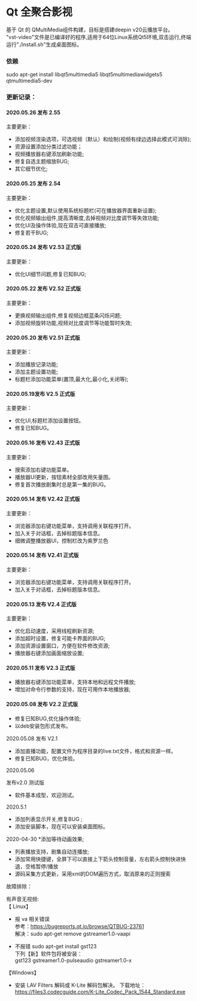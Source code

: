# Qt 全聚合影视
基于 Qt 的 QMultiMedia组件构建，目标是搭建deepin v20云播放平台。  
"vst-video"文件是已编译好的程序,适用于64位Linux系统Qt5环境,双击运行,终端运行"./install.sh"生成桌面图标。  
### 依赖  
sudo apt-get install libqt5multimedia5 libqt5multimediawidgets5 qtmultimedia5-dev

### 更新记录：

#### 2020.05.26 发布 2.55
主要更新：
* 添加视频渲染选项，可选视频（默认）和绘制(视频有绿边选择此模式可消除);
* 资源设置添加分类过滤功能；
* 视频播放器右键添加刷新功能;
* 修复自选主题缩放BUG;
* 其它细节优化;

#### 2020.05.25 发布 2.54
主要更新：
* 优化主题设置,默认使用系统标题栏(可在播放器界面重新设置);
* 优化视频输出组件,提高清晰度,去掉视频对比度调节等失效功能;
* 优化UI及操作体验,现在双击可直接播放;
* 修复若干BUG;

#### 2020.05.24 发布 V2.53 正式版
主要更新：
* 优化UI细节问题,修复已知BUG;

#### 2020.05.22 发布 V2.52 正式版
主要更新：
* 更换视频输出组件,修复视频边框蓝条闪烁问题;
* 添加视频旋转功能,视频对比度调节等功能暂时失效;

#### 2020.05.20 发布 V2.51 正式版
主要更新：
* 添加播放记录功能;
* 添加主题设置功能;
* 标题栏添加功能菜单(置顶,最大化,最小化,关闭等);

#### 2020.05.19发布 V2.5 正式版
主要更新：
* 优化UI,标题栏添加设置按钮。
* 修复已知BUG。

#### 2020.05.16 发布 V2.43 正式版
主要更新：
* 搜索添加右键功能菜单。
* 播放器UI更新，按钮素材全部改用矢量图。
* 修复首次播放剧集时总是第一集的BUG。

#### 2020.05.14 发布 V2.42 正式版
主要更新：
* 浏览器添加右键功能菜单，支持调用关联程序打开。
* 加入关于对话框，去掉标题版本信息。
* 细微调整播放器UI，控制栏改为紫罗兰色

#### 2020.05.14 发布 V2.41 正式版
主要更新：
* 浏览器添加右键功能菜单，支持调用关联程序打开。
* 加入关于对话框，去掉标题版本信息。

#### 2020.05.13  发布 V2.4 正式版
主要更新：
* 优化启动速度，采用线程刷新资源;
* 添加超时设置，修复可能卡界面的BUG;
* 添加资源设置窗口，方便在软件修改资源;
* 播放器右键添加画面缩放设置;

#### 2020.05.11  发布 V2.3 正式版
* 播放器右键添加功能菜单，支持本地和远程文件播放;
* 增加对命令行参数的支持，现在可用作本地播放器;

#### 2020.05.08  发布 V2.2 正式版
*  修复已知BUG,优化操作体验;
*  以deb安装包形式发布。

2020.05.08  发布 V2.1

* 添加直播功能，配置文件为程序目录的live.txt文件，格式和资源一样。
*  修复已知BUG，优化体验。

2020.05.06

发布v2.0 测试版

* 软件基本成型，欢迎测试。

2020.5.1
* 添加列表显示开关,修复BUG ;
* 添加安装脚本，现在可以安装桌面图标。

2020-04-30
*添加等待动画效果;
* 列表播放支持，剧集自动连播放;
* 添加常用快捷键，全屏下可以直接上下箭头控制音量，左右箭头控制快进快退，空格暂停/播放
*  源码采集方式更新，采用xml的DOM遍历方式，取消原来的正则搜索

故障排除：

有声音无视频:  
【 Linux】
* 报 va 相关错误  
参考：https://bugreports.qt.io/browse/QTBUG-23761  
解决：sudo apt-get remove gstreamer1.0-vaapi  

* 不报错
sudo apt-get install gst123  
下列【新】软件包将被安装：  
gst123 gstreamer1.0-pulseaudio gstreamer1.0-x  

【Windows】
* 安装 LAV Filters 解码或 K-Lite 解码包解决。
  下载地址： https://files3.codecguide.com/K-Lite_Codec_Pack_1544_Standard.exe


